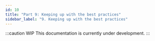 ```yaml
---
id: 10
title: "Part 9: Keeping up with the best practices"
sidebar_label: "9. Keeping up with the best practices"
---
```


:::caution WIP
This documentation is currently under development.
:::
